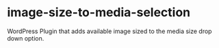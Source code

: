 image-size-to-media-selection
=============================

WordPress Plugin that adds available image sized to the media size drop down option.
